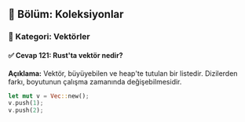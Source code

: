 ## 📘 Bölüm: Koleksiyonlar  
### 🔹 Kategori: Vektörler  
#### ✅ Cevap 121: Rust'ta vektör nedir?

**Açıklama:**
Vektör, büyüyebilen ve heap'te tutulan bir listedir. Dizilerden farkı, boyutunun çalışma zamanında değişebilmesidir.

```rust
let mut v = Vec::new();
v.push(1);
v.push(2);
```
